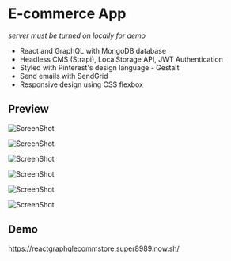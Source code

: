 # E-commerce App

*server must be turned on locally for demo*

* React and GraphQL with MongoDB database
* Headless CMS (Strapi), LocalStorage API, JWT Authentication
* Styled with Pinterest's design language - Gestalt
* Send emails with SendGrid
* Responsive design using CSS flexbox


## Preview

![ScreenShot](https://raw.github.com/super8989/ReactGraphQL_ecomm_store/master/screenshot/1.png)



![ScreenShot](https://raw.github.com/super8989/ReactGraphQL_ecomm_store/master/screenshot/2.png)



![ScreenShot](https://raw.github.com/super8989/ReactGraphQL_ecomm_store/master/screenshot/3.png)



![ScreenShot](https://raw.github.com/super8989/ReactGraphQL_ecomm_store/master/screenshot/4.png)



![ScreenShot](https://raw.github.com/super8989/ReactGraphQL_ecomm_store/master/screenshot/5.png)



![ScreenShot](https://raw.github.com/super8989/ReactGraphQL_ecomm_store/master/screenshot/6.png)



## Demo

https://reactgraphqlecommstore.super8989.now.sh/
